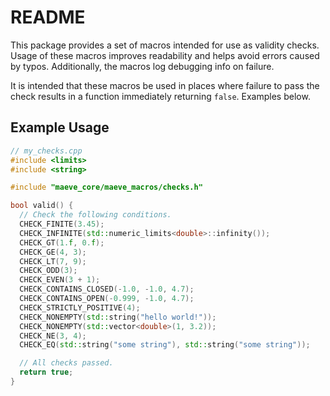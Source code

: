 # README #

This package provides a set of macros intended for use as validity checks. Usage
of these macros improves readability and helps avoid errors caused by typos.
Additionally, the macros log debugging info on failure.

It is intended that these macros be used in places where failure to pass the
check results in a function immediately returning `false`. Examples below.

## Example Usage ##

```c++
// my_checks.cpp
#include <limits>
#include <string>

#include "maeve_core/maeve_macros/checks.h"

bool valid() {
  // Check the following conditions.
  CHECK_FINITE(3.45);
  CHECK_INFINITE(std::numeric_limits<double>::infinity());
  CHECK_GT(1.f, 0.f);
  CHECK_GE(4, 3);
  CHECK_LT(7, 9);
  CHECK_ODD(3);
  CHECK_EVEN(3 + 1);
  CHECK_CONTAINS_CLOSED(-1.0, -1.0, 4.7);
  CHECK_CONTAINS_OPEN(-0.999, -1.0, 4.7);
  CHECK_STRICTLY_POSITIVE(4);
  CHECK_NONEMPTY(std::string("hello world!"));
  CHECK_NONEMPTY(std::vector<double>(1, 3.2));
  CHECK_NE(3, 4);
  CHECK_EQ(std::string("some string"), std::string("some string"));

  // All checks passed.
  return true;
}
```
